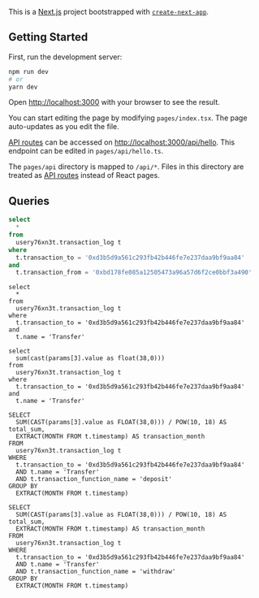This is a [Next.js](https://nextjs.org/) project bootstrapped with [`create-next-app`](https://github.com/vercel/next.js/tree/canary/packages/create-next-app).

## Getting Started

First, run the development server:

```bash
npm run dev
# or
yarn dev
```

Open [http://localhost:3000](http://localhost:3000) with your browser to see the result.

You can start editing the page by modifying `pages/index.tsx`. The page auto-updates as you edit the file.

[API routes](https://nextjs.org/docs/api-routes/introduction) can be accessed on [http://localhost:3000/api/hello](http://localhost:3000/api/hello). This endpoint can be edited in `pages/api/hello.ts`.

The `pages/api` directory is mapped to `/api/*`. Files in this directory are treated as [API routes](https://nextjs.org/docs/api-routes/introduction) instead of React pages.

## Queries

```sql
select
  *
from
  usery76xn3t.transaction_log t
where
  t.transaction_to = '0xd3b5d9a561c293fb42b446fe7e237daa9bf9aa84'
and
  t.transaction_from = '0xbd178fe085a12505473a96a57d6f2ce0bbf3a490'
```

```
select
  *
from
  usery76xn3t.transaction_log t
where
  t.transaction_to = '0xd3b5d9a561c293fb42b446fe7e237daa9bf9aa84'
and
  t.name = 'Transfer'
```

```
select
  sum(cast(params[3].value as float(38,0)))
from
  usery76xn3t.transaction_log t
where
  t.transaction_to = '0xd3b5d9a561c293fb42b446fe7e237daa9bf9aa84'
and
  t.name = 'Transfer'
```

```
SELECT
  SUM(CAST(params[3].value as FLOAT(38,0))) / POW(10, 18) AS total_sum,
  EXTRACT(MONTH FROM t.timestamp) AS transaction_month
FROM
  usery76xn3t.transaction_log t
WHERE
  t.transaction_to = '0xd3b5d9a561c293fb42b446fe7e237daa9bf9aa84'
  AND t.name = 'Transfer'
  AND t.transaction_function_name = 'deposit'
GROUP BY
  EXTRACT(MONTH FROM t.timestamp)
```

```
SELECT
  SUM(CAST(params[3].value as FLOAT(38,0))) / POW(10, 18) AS total_sum,
  EXTRACT(MONTH FROM t.timestamp) AS transaction_month
FROM
  usery76xn3t.transaction_log t
WHERE
  t.transaction_to = '0xd3b5d9a561c293fb42b446fe7e237daa9bf9aa84'
  AND t.name = 'Transfer'
  AND t.transaction_function_name = 'withdraw'
GROUP BY
  EXTRACT(MONTH FROM t.timestamp)
```